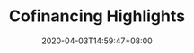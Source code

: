 ---
title: "Cofinancing Highlights"
date: 2020-04-03T14:59:47+08:00
section_image: images/stories/section-image-stories.png
section_summary: "In 2019, ADB's financing partners committed $11.86 billion to projects designed to bring progress to the Asia and Pacific region. Together, ADB and its partners cofinanced 167 development initiatives across 26 countries in various fields. Which developing member countries or what sectors benefited from partner resources? This section gives numerical highlights of 2019’s sovereign cofinancing operations."
---